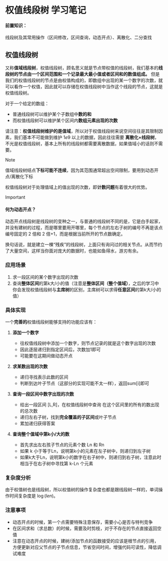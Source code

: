 # 权值线段树 学习笔记

#### 前置知识：

线段树及其常用操作（区间修改，区间查询，动态开点）、离散化、二分查找

## 权值线段树

又称**值域线段树**，权值线段树，顾名思义就是节点带权值的线段树，我们基本的**线段树的节点由一个区间范围和一个记录最大最小值或者区间和的数值组成。** 但是我们的权值线段树的节点是由权值构成的，即数组中出现的某一个数字的次数，就可以看作一个权值，因此就可以存储在权值线段树中当作这个线段的节点，这就是权值线段树。

对于一个给定的数组：

- 普通线段树可以维护某个子数组中**数的和**
- 而权值线段树可以维护某个区间内**数组元素出现的次数**

请注意：**权值线段树维护的是值域**，所以对于权值线段树来说空间往往是其限制因素，我们基本不可能做到维护 $1e9$ 以上的数据，因此往往需要 **离散化+线段树**，不光是权值线段树，基本上所有的线段树都需要离散数据，如果值域小的话则不需要。

> [!Note]
>
> 值域线段树结点**下标可能不连续**，因为其范围通常超出空间限制，要用到动态开点/离散化下标

权值线段树对于处理值域上的值出现的次数，即**计数问题**有着很大的优势。

> [!Important]
>
> #### 何为动态开点？
>
> 动态开点线段树是线段树的变种之一，与普通的线段树不同的是，它是白手起家，并没有建树的过程，而是哪里要用开哪里，每个节点的左右子树的编号不再是该点编号固定的 2 倍和 2 倍+1，而是根据当前所开的节点数确定。
>
> 换句话说，就是建立一棵“残疾”的线段树，上面只有询问过的相关节点。从而节约了大量空间，这样当你面对庞大的数据时，也能如鱼得水，游刃有余。

### 应用场景

1. 求一段区间的某个数字出现的次数
2. 查询**整体区间**的第k大/小的值（注意是**整体区间（整个值域）**，之后的学习中你会发现权值线段树与**主席树**的区别，主席树可以求得**任意区间**的第k大/小的值）

### 具体实现

一个**完善的**权值线段树能够支持的功能应该有：

1. **添加一个数字**
   - 往权值线段树中添加一个数字，则节点记录的就是这个数字出现的次数
   - 因此逐层递归到指定区间后，次数加1即可
   - 可能要在这期间做动态开点
2. **求某数出现的次数**
   - 递归寻找表示此数的区间
   - 判断到达叶子节点（这部分的实现可能不太一样），返回sum[i]即可
3. **查询一段区间中数字出现的次数**
   - 给出一段区间 [L,R]，在权值线段树中查询 在这个区间里的所有的数出现的总次数
   - 递归左右子树，找到**完全覆盖的子区间**或叶子节点
   - 累加递归获得答案

4. **查询整个值域中第k小/大的数**
   - 首先求出左右孩子节点的元素个数 Ln 和 Rn
   - 如果 k 小于等于Ln，说明第k小的元素在左子树中，则递归到左子树
   - 如果k大于Ln，说明第k小的数字在右子树中，则递归到右子树，注意此时相当于在右子树中寻找第 k-Ln 个元素

### 复杂度分析

由于权值树也是线段树，所以权值树的操作复杂度也都是跟线段树一样的，单词操作时间复杂度是 $\log (le n)$。

### 注意事项

- 动态开点的时候，第一个点需要特殊注意保存，需要小心是否与特判竞争
- 在区间求和（求总数）的时候，需要及时剪枝，对于不存在的节点直接返回空值
- 注意在动态开点的时候，建树/添加节点的函数接受的应该是根节点的引用，方便更新对应父节点的子节点信息，节省空间时间，增强代码可读性，降低调试难度